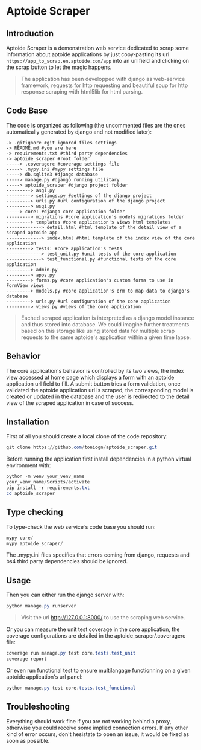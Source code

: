 # Aptoide Scraper

## Introduction

Aptoide Scraper is a demonstration web service dedicated to scrap some information about aptoide applications by just copy-pasting its url `https://app_to_scrap.en.aptoide.com/app` into an url field and clicking on the scrap button to let the magic happens.

> The application has been developped with django as web-service framework, requests for http requesting and beautiful soup for http response scraping with html5lib for html parsing.

## Code Base

The code is organized as following (the uncommented files are the ones automatically generated by django and not modified later):
```
-> .gitignore #git ignored files settings
-> README.md #you are here
-> requirements.txt #third party dependencies
-> aptoide_scraper #root folder
-----> .coveragerc #coverage settings file
-----> .mypy.ini #mypy settings file
-----> db.sqlite3 #django database
-----> manage.py #django running utilitary
-----> aptoide_scraper #django project folder
---------> asgi.py
---------> settings.py #settings of the django project
---------> urls.py #url configuration of the django project
---------> wsgi.py
-----> core: #django core application folder
---------> migrations #core application's models migrations folder
---------> templates #core application's views html templates
-------------> detail.html #html template of the detail view of a scraped aptoide app
-------------> index.html #html template of the index view of the core application
---------> tests: #core application's tests
-------------> test_unit.py #unit tests of the core application
-------------> test_functional.py #functional tests of the core application
---------> admin.py
---------> apps.py
---------> forms.py #core application's custom forms to use in FormView views
---------> models.py #core application's orm to map data to django's database
---------> urls.py #url configuration of the core application
---------> views.py #views of the core application
```

> Eached scraped application is interpreted as a django model instance and thus stored into database. We could imagine further treatments based on this storage like using stored data for multiple scrap requests to the same aptoide's application within a given time lapse.

## Behavior

The core application's behavior is controlled by its two views, the index view accessed at home page which displays a form with an aptoide application url field to fill. A submit button tries a form validation, once validated the aptoide application url is scraped, the corresponding model is created or updated in the database and the user is redirected to the detail view of the scraped application in case of success.

## Installation

First of all you should create a local clone of the code repository:
```powershell
git clone https://github.com/toniogn/aptoide_scraper.git
```

Before running the application first install dependencies in a python virtual environment with:
```powershell
python -m venv your_venv_name
your_venv_name/Scripts/activate
pip install -r requirements.txt
cd aptoide_scraper
```

## Type checking

To type-check the web service´s code base you should run:
```powershell
mypy core/
mypy aptoide_scraper/
```
The .mypy.ini files specifies that errors coming from django, requests and bs4 third party dependencies should be ignored.

## Usage

Then you can either run the django server with:
```powershell
python manage.py runserver
```
> Visit the url http://127.0.0.1:8000/ to use the scraping web service.

Or you can measure the unit test coverage in the core application, the coverage configurations are detailed in the aptoide_scraper/.coveragerc file:
```powershell
coverage run manage.py test core.tests.test_unit
coverage report
```

Or even run functional test to ensure multilangage functionning on a given aptoide application's url panel:
```powershell
python manage.py test core.tests.test_functional
```

## Troubleshooting

Everything should work fine if you are not working behind a proxy, otherwise you could receive some implied connection errors. If any other kind of error occurs, don't hesistate to open an issue, it would be fixed as soon as possible.
